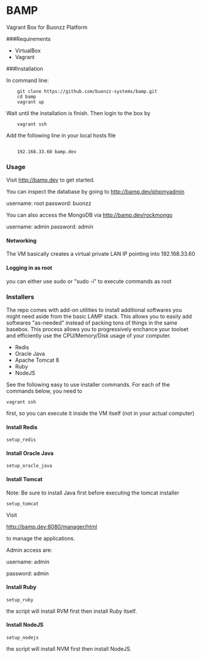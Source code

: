 BAMP
====

Vagrant Box for Buonzz Platform

###Requirements

* VirtualBox
* Vagrant

###Installation

In command line:

```
    git clone https://github.com/buonzz-systems/bamp.git
	cd bamp
	vagrant up
```

Wait until the installation is finish. Then login to the box by

```
    vagrant ssh
```

Add the following line in your local hosts  file

```

	192.168.33.60 bamp.dev
```

### Usage

Visit  http://bamp.dev to get started.



You can inspect the database by going to  http://bamp.dev/phpmyadmin

username: root
password: buonzz

You can also access the MongoDB via http://bamp.dev/rockmongo

username: admin
password: admin

#### Networking

The VM basically creates a virtual private LAN IP pointing into 192.168.33.60


#### Logging in as root

you can either use sudo or "sudo -i" to execute commands as root




### Installers

The repo comes with add-on utilities to install additional softwares you might need aside from the basic LAMP stack. This allows you to easily add softwares "as-needed" instead of packing tons of things in the same basebox. This process allows you to progressively enchance your toolset and efficiently use the CPU/Memory/Disk usage of your computer.

* Redis
* Oracle Java
* Apache Tomcat 8
* Ruby
* NodeJS


See the following easy to use installer commands. For each of the commands below, you need to 

```
vagrant ssh
```
first, so you can execute it inside the VM itself (not in your actual computer)



#### Install Redis

```
setup_redis
```

#### Install Oracle Java

```
setup_oracle_java
```

#### Install Tomcat

Note: Be sure to install Java first before executing the tomcat installer


```
setup_tomcat
```

Visit 

http://bamp.dev:8080/manager/html

to manage the applications. 

Admin access are:

username: admin

password: admin


#### Install Ruby

```
setup_ruby
```

the script will install RVM first then install Ruby itself.


#### Install NodeJS

```
setup_nodejs
```

the script will install NVM first then install NodeJS.
